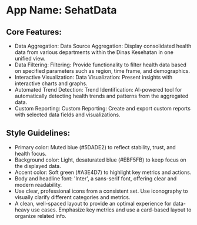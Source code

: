 # **App Name**: SehatData

## Core Features:

- Data Aggregation: Data Source Aggregation: Display consolidated health data from various departments within the Dinas Kesehatan in one unified view.
- Data Filtering: Filtering: Provide functionality to filter health data based on specified parameters such as region, time frame, and demographics.
- Interactive Visualization: Data Visualization: Present insights with interactive charts and graphs.
- Automated Trend Detection: Trend Identification: AI-powered tool for automatically detecting health trends and patterns from the aggregated data.
- Custom Reporting: Custom Reporting: Create and export custom reports with selected data fields and visualizations.

## Style Guidelines:

- Primary color: Muted blue (#5DADE2) to reflect stability, trust, and health focus.
- Background color: Light, desaturated blue (#EBF5FB) to keep focus on the displayed data.
- Accent color: Soft green (#A3E4D7) to highlight key metrics and actions.
- Body and headline font: 'Inter', a sans-serif font, offering clear and modern readability.
- Use clear, professional icons from a consistent set. Use iconography to visually clarify different categories and metrics.
- A clean, well-spaced layout to provide an optimal experience for data-heavy use cases. Emphasize key metrics and use a card-based layout to organize related info.